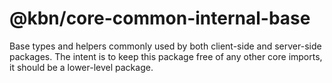 # @kbn/core-common-internal-base

Base types and helpers commonly used by both client-side and server-side packages.
The intent is to keep this package free of any other core imports, it should be a lower-level
package.
